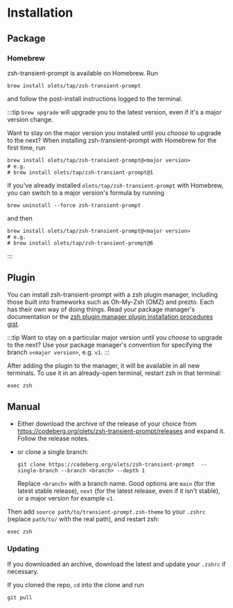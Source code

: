 # Installation

## Package

### Homebrew

zsh-transient-prompt is available on Homebrew. Run

```shell
brew install olets/tap/zsh-transient-prompt
```

and follow the post-install instructions logged to the terminal.

:::tip
`brew upgrade` will upgrade you to the latest version, even if it's a major version change.

Want to stay on the major version you instaled until you _choose_ to upgrade to the next? When installing zsh-transient-prompt with Homebrew for the first time, run

```shell
brew install olets/tap/zsh-transient-prompt@<major version>
# e.g.
# brew install olets/tap/zsh-transient-prompt@1
```

If you've already installed `olets/tap/zsh-transient-prompt` with Homebrew, you can switch to a major version's formula by running

```shell
brew uninstall --force zsh-transient-prompt
```

and then

```shell
brew install olets/tap/zsh-transient-prompt@<major version>
# e.g.
# brew install olets/tap/zsh-transient-prompt@6
```

:::

## Plugin

You can install zsh-transient-prompt with a zsh plugin manager, including those built into frameworks such as Oh-My-Zsh (OMZ) and prezto. Each has their own way of doing things. Read your package manager's documentation or the [zsh plugin manager plugin installation procedures gist](https://gist.github.com/olets/06009589d7887617e061481e22cf5a4a).

:::tip
Want to stay on a particular major version until you _choose_ to upgrade to the next? Use your package manager's convention for specifying the branch `v<major version>`, e.g. `v1`.
:::

After adding the plugin to the manager, it will be available in all new terminals. To use it in an already-open terminal, restart zsh in that terminal:

```shell
exec zsh
```

## Manual

- Either download the archive of the release of your choice from <https://codeberg.org/olets/zsh-transient-prompt/releases> and expand it. Follow the release notes.

- or clone a single branch:

  ```shell
  git clone https://codeberg.org/olets/zsh-transient-prompt  --single-branch --branch <branch> --depth 1
  ```

  Replace `<branch>` with a branch name. Good options are `main` (for the latest stable release), `next` (for the latest release, even if it isn't stable), or a major version for example `v1`.

Then add `source path/to/transient-prompt.zsh-theme` to your `.zshrc` (replace `path/to/` with the real path), and restart zsh:

```shell
exec zsh
```

### Updating

If you downloaded an archive, download the latest and update your `.zshrc` if necessary.

If you cloned the repo, `cd` into the clone and run

```shell
git pull
```
